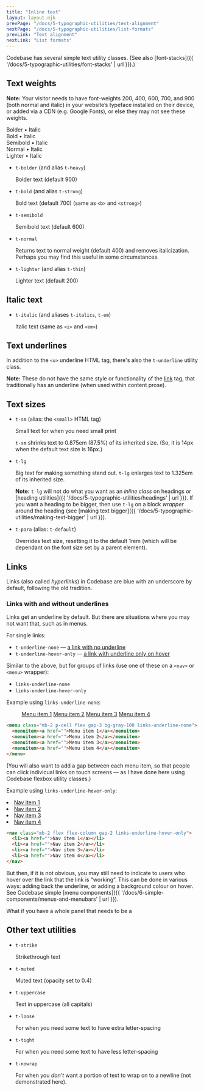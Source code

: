 ```yaml
---
title: "Inline text"
layout: layout.njk
prevPage: "/docs/5-typographic-utilities/text-alignment"
nextPage: "/docs/5-typographic-utilities/list-formats"
prevLink: "Text alignment"
nextLink: "List formats"
---
```


Codebase has several simple text utility classes. (See also [font-stacks]({{ '/docs/5-typographic-utilities/font-stacks' | url }}).)

## Text weights

**Note:** Your visitor needs to have font-weights 200, 400, 600, 700, and 900 (both normal and italic) in your website’s typeface installed on their device, or added via a CDN (e.g. Google Fonts), or else they may not see these weights.

<span class="t-bolder">Bolder • <span class="t-italic">Italic</span></span><br>
<span class="t-bold">Bold • <span class="t-italic">Italic</span></span><br>
<span class="t-semibold">Semibold • <span class="t-italic">Italic</span></span><br>
<span class="t-normal">Normal • <span class="t-italic">Italic</span></span><br>
<span class="t-lighter">Lighter • <span class="t-italic">Italic</span></span>

* `t-bolder` (and alias `t-heavy`)

    <span class="t-bolder">Bolder text (default 900)</span>

* `t-bold` (and alias `t-strong`)

    <span class="t-bold">Bold text (default 700)</span> (same as `<b>` and `<strong>`)

* `t-semibold`

    <span class="t-semibold">Semibold text (default 600)</span>

* `t-normal`

    <span class="t-bold t-italic">Returns text to normal weight (default 400) and removes italicization. <span class="t-normal">Perhaps you may find this useful</span> in some circumstances.</span>

* `t-lighter` (and alias `t-thin`)

    <span class="t-lighter">Lighter text (default 200)</span>

## Italic text

* `t-italic` (and aliases `t-italics`, `t-em`)

    <span class="t-italic">Italic text</span> (same as `<i>` and `<em>`)

## Text underlines

In addition to the `<u>` underline HTML tag, there's also the `t-underline` utility class.

**Note:** These do not have the same style or functionality of the [link](#links) tag, that traditionally has an underline (when used within content prose).

## Text sizes

* `t-sm` (alias: the `<small>` HTML tag)

    Small text for <span class="t-sm">when you need small print</span>

    `t-sm` shrinks text to 0.875em (87.5%) of its inherited size. (So, it is 14px when the default text size is 16px.)

* `t-lg`

    Big text for making <span class="t-lg">something</span> stand out. `t-lg` enlarges text to 1.325em of its inherited size.

    **Note:** `t-lg` will not do what you want as an _inline class_ on headings or [heading utilities]({{ '/docs/5-typographic-utilities/headings' | url }}). If you want a heading to be bigger, then use `t-lg` on a block _wrapper_ around the heading (see [making text bigger]({{ '/docs/5-typographic-utilities/making-text-bigger' | url }}).

* `t-para` (alias: `t-default`)

    Overrides text size, resetting it to the default 1rem (which will be dependant on the font size set by a parent element).

## Links

Links (also called _hyperlinks_) in Codebase are blue with an underscore by default, following the old tradition.

### Links with and without underlines

Links get an underline by default. But there are situations where you may not want that, such as in menus.

For single links:

* `t-underline-none` &mdash; <a class="t-underline-none" href="">a link with no underline</a>
* `t-underline-hover-only` &mdash; <a class="t-underline-hover-only" href="">a link with underline only on hover</a>

Similar to the above, but for groups of links (use one of these on a `<nav>` or `<menu>` wrapper):

* `links-underline-none`
* `links-underline-hover-only`

Example using `links-underline-none`:

<menu class="mb-2 p-cell flex gap-3 bg-gray-100 links-underline-none">
  <menuitem><a href="">Menu item 1</a></menuitem>
  <menuitem><a href="">Menu item 2</a></menuitem>
  <menuitem><a href="">Menu item 3</a></menuitem>
  <menuitem><a href="">Menu item 4</a></menuitem>
</menu>

```html
<menu class="mb-2 p-cell flex gap-3 bg-gray-100 links-underline-none">
  <menuitem><a href="">Menu item 1</a></menuitem>
  <menuitem><a href="">Menu item 2</a></menuitem>
  <menuitem><a href="">Menu item 3</a></menuitem>
  <menuitem><a href="">Menu item 4</a></menuitem>
</menu>
```

(You will also want to add a gap between each menu item, so that people can click indivicual links on touch screens &mdash; as I have done here using Codebase flexbox utility classes.)

Example using `links-underline-hover-only`:

<nav class="mb-2 flex flex-column gap-2 links-underline-hover-only">
  <li><a href="">Nav item 1</a></li>
  <li><a href="">Nav item 2</a></li>
  <li><a href="">Nav item 3</a></li>
  <li><a href="">Nav item 4</a></li>
</nav>

```html
<nav class="mb-2 flex flex-column gap-2 links-underline-hover-only">
  <li><a href="">Nav item 1</a></li>
  <li><a href="">Nav item 2</a></li>
  <li><a href="">Nav item 3</a></li>
  <li><a href="">Nav item 4</a></li>
</nav>
```

But then, if it is not obvious, you may still need to indicate to users who hover over the link that the link is “working”. This can be done in various ways: adding back the underline, or adding a background colour on hover. See Codebase simple [menu components]({{ '/docs/6-simple-components/menus-and-menubars' | url }}).

What if you have a whole panel that needs to be a

## Other text utilities

* `t-strike`

    <span class="t-strike">Strikethrough text</span>

* `t-muted`

    <span class="t-muted">Muted text (opacity set to 0.4)</span>

* `t-uppercase`

    <span class="t-uppercase">Text in uppercase</span> (all capitals)

* `t-loose`

    <span class="t-loose">For when you need some text to have extra letter-spacing</span>

* `t-tight`

    <span class="t-tight">For when you need some text to have less letter-spacing</span>

* `t-nowrap`

    For when you _don’t_ want a portion of text to wrap on to a newline (not demonstrated here).
